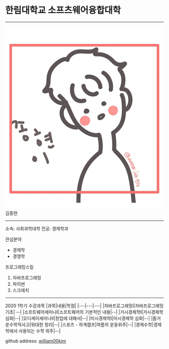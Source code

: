 # 한림대학교 소프츠웨어융합대학
---
![이력서사진](kjh.jpg)
김종현

---

소속: 사회과학대학
전공: 경제학과

관심분야
* 경제학
* 경영학

프로그래밍스킬
1. 자바프로그래밍
2. 파이썬
3. 스크레치


--------------
2020 1학기 수강과목
|과목|내용|학점|
|---|---|---|
|자바프로그래밍I|자바프로그래밍 기초| --|
|소프트웨어세미나I|소프트웨어의 기본적인 내용|--|
|거시경제학I|거시경제학 심화|--|
|오디세이세미나II|창업에 대해서|--|
|미시경제학I|미시경제학 심화|--|
|즐거운수학적사고|위대한 정리|--|
|스포츠 - 하계캠프|여름의 운동위주|--|
|경제수학|경제학에서 사용되는 수학 위주|--|


github address: [william00kim][github]

[github]: http://github.com/william00kim
